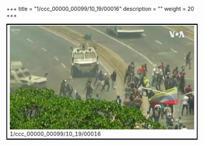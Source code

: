 +++
title = "1/ccc_00000_00099/10_19/00016"
description = ""
weight = 20
+++

<table style="border:2px solid black;max-width:800px;max-height:800px;" 
><tr><td>
<img class="center-fit-jpg"
src="/jpg_/aaa_20190430_NxaOmWaI8sI_00015.jpg">
1/ccc_00000_00099/10_19/00016
</img></td></tr></table>

